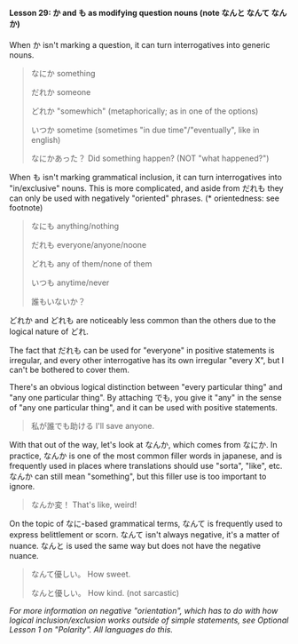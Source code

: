 #### Lesson 29: か and も as modifying question nouns (note なんと なんて なんか)

When か isn't marking a question, it can turn interrogatives into generic nouns.

> なにか something
>
> だれか someone
>
> どれか "somewhich" (metaphorically; as in one of the options)
>
> いつか sometime (sometimes "in due time"/"eventually", like in english)
>
> なにかあった？ Did something happen? (NOT "what happened?")

When も isn't marking grammatical inclusion, it can turn interrogatives into "in/exclusive" nouns. This is more complicated, and aside from だれも they can only be used with negatively "oriented" phrases. (\* orientedness: see footnote)

> なにも anything/nothing
>
> だれも everyone/anyone/noone
>
> どれも any of them/none of them
>
> いつも anytime/never
>
> 誰もいないか？

どれか and どれも are noticeably less common than the others due to the logical nature of どれ.

The fact that だれも can be used for "everyone" in positive statements is irregular, and every other interrogative has its own irregular "every X", but I can't be bothered to cover them.

There's an obvious logical distinction between "every particular thing" and "any one particular thing". By attaching でも, you give it "any" in the sense of "any one particular thing", and it can be used with positive statements.

> 私が誰でも助ける I'll save anyone.

With that out of the way, let's look at なんか, which comes from なにか. In practice, なんか is one of the most common filler words in japanese, and is frequently used in places where translations should use "sorta", "like", etc. なんか can still mean "something", but this filler use is too important to ignore.

> なんか変！ That's like, weird!

On the topic of なに-based grammatical terms, なんて is frequently used to express belittlement or scorn. なんて isn't always negative, it's a matter of nuance. なんと is used the same way but does not have the negative nuance.

> なんて優しい。 How sweet.
>
> なんと優しい。 How kind. (not sarcastic)

_For more information on negative "orientation", which has to do with how logical inclusion/exclusion works outside of simple statements, see Optional Lesson 1 on "Polarity". All languages do this._
